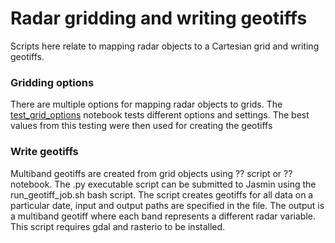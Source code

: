 # Radar gridding and writing geotiffs
Scripts here relate to mapping radar objects to a Cartesian grid and writing geotiffs.

### Gridding options 
There are multiple options for mapping radar objects to grids. The [test_grid_options](https://github.com/sarah-barr/pestdar/blob/main/geotiffs/notebooks/) notebook tests different options and settings. The best values from this testing were then used for creating the geotiffs

### Write geotiffs
Multiband geotiffs are created from grid objects using ?? script or ?? notebook. The .py executable script can be submitted to Jasmin using the run_geotiff_job.sh bash script. The script creates geotiffs for all data on a particular date, input and output paths are specified in the file. The output is a multiband geotiff where each band represents a different radar variable. This script requires gdal and rasterio to be installed. 

